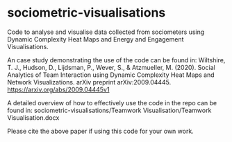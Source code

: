 # sociometric-visualisations
Code to analyse and visualise data collected from sociometers using Dynamic Complexity Heat Maps and Energy and Engagement Visualisations.

An case study demonstrating the use of the code can be found in:
Wiltshire, T. J., Hudson, D., Lijdsman, P., Wever, S., & Atzmueller, M. (2020). Social Analytics of Team Interaction using Dynamic Complexity Heat Maps and Network Visualizations. arXiv preprint arXiv:2009.04445. https://arxiv.org/abs/2009.04445v1

A detailed overview of how to effectively use the code in the repo can be found in: sociometric-visualisations/Teamwork Visualisation/Teamwork Visualisation.docx

Please cite the above paper if using this code for your own work. 
